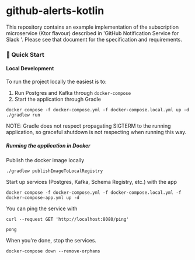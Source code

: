 # github-alerts-kotlin

This repository contains an example implementation of the subscription microservice (Ktor flavour) described in 'GitHub Notification Service for Slack
'. Please see that document for the specification and requirements.

### 📘 Quick Start

#### Local Development

To run the project locally the easiest is to:
  1. Run Postgres and Kafka through `docker-compose`
  2. Start the application through Gradle

```shell
docker compose -f docker-compose.yml -f docker-compose.local.yml up -d
./gradlew run
```

NOTE: Gradle does not respect propagating SIGTERM to the running application, so graceful shutdown is not respecting when running this way.

##### Running the application in Docker

Publish the docker image locally

```shell
./gradlew publishImageToLocalRegistry
```

Start up services (Postgres, Kafka, Schema Registry, etc.) with the app

```shell
docker compose -f docker-compose.yml -f docker-compose.local.yml -f docker-compose-app.yml up -d
```

You can ping the service with

```shell
curl --request GET 'http://localhost:8080/ping'
```
```text
pong
```

When you're done, stop the services.

```shell
docker-compose down --remove-orphans
```
